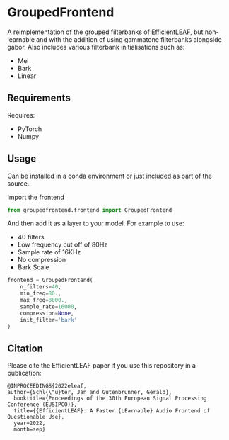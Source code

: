 # GroupedFrontend

A reimplementation of the grouped filterbanks of [EfficientLEAF](https://github.com/CPJKU/EfficientLEAF), but non-learnable and with the addition of using gammatone filterbanks alongside gabor.
Also includes various filterbank initialisations such as:
- Mel
- Bark
- Linear

## Requirements

Requires:
- PyTorch
- Numpy

## Usage

Can be installed in a conda environment or just included as part of the source.

Import the frontend

``` python
from groupedfrontend.frontend import GroupedFrontend
```

And then add it as a layer to your model.
For example to use:
- 40 filters
- Low frequency cut off of 80Hz
- Sample rate of 16KHz
- No compression
- Bark Scale

``` python
frontend = GroupedFrontend(
    n_filters=40,
    min_freq=80.,
    max_freq=8000.,
    sample_rate=16000,
    compression=None,
    init_filter='bark'
)
```

## Citation

Please cite the EfficientLEAF paper if you use this repository in a publication:
```
@INPROCEEDINGS{2022eleaf,
author={Schl{\"u}ter, Jan and Gutenbrunner, Gerald},
  booktitle={Proceedings of the 30th European Signal Processing Conference (EUSIPCO)},
  title={{EfficientLEAF}: A Faster {LEarnable} Audio Frontend of Questionable Use},
  year=2022,
  month=sep}
```

